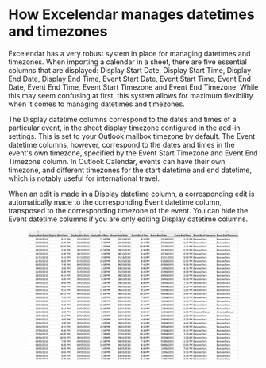 # How Excelendar manages datetimes and timezones

Excelendar has a very robust system in place for managing datetimes and timezones. When importing a calendar in a sheet, there are five essential columns that are displayed: Display Start Date, Display Start Time, Display End Date, Display End Time, Event Start Date, Event Start Time, Event End Date, Event End Time, Event Start Timezone and Event End Timezone. While this may seem confusing at first, this system allows for maximum flexibility when it comes to managing datetimes and timezones.&#x20;

The Display datetime columns correspond to the dates and times of a particular event, in the sheet display timezone configured in the add-in settings. This is set to your Outlook mailbox timezone by default. The Event datetime columns, however, correspond to the dates and times in the event's own timezone, specified by the Event Start Timezone and Event End Timezone column. In Outlook Calendar, events can have their own timezone, and different timezones for the start datetime and end datetime, which is notably useful for international travel.

When an edit is made in a Display datetime column, a corresponding edit is automatically made to the corresponding Event datetime column, transposed to the corresponding timezone of the event. You can hide the Event datetime columns if you are only editing Display datetime columns.

<figure><img src=".gitbook/assets/Screenshot 2025-08-16 at 17.39.01.png" alt=""><figcaption></figcaption></figure>
